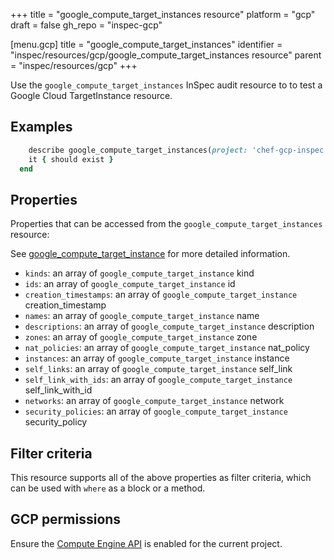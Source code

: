 +++
title = "google_compute_target_instances resource"
platform = "gcp"
draft = false
gh_repo = "inspec-gcp"

[menu.gcp]
title = "google_compute_target_instances"
identifier = "inspec/resources/gcp/google_compute_target_instances resource"
parent = "inspec/resources/gcp"
+++

Use the `google_compute_target_instances` InSpec audit resource to to test a Google Cloud TargetInstance resource.

## Examples

```ruby
    describe google_compute_target_instances(project: 'chef-gcp-inspec', zone: ' value_zone') do
    it { should exist }
  end
```

## Properties

Properties that can be accessed from the `google_compute_target_instances` resource:

See [google_compute_target_instance](google_compute_target_instance) for more detailed information.

  * `kinds`: an array of `google_compute_target_instance` kind
  * `ids`: an array of `google_compute_target_instance` id
  * `creation_timestamps`: an array of `google_compute_target_instance` creation_timestamp
  * `names`: an array of `google_compute_target_instance` name
  * `descriptions`: an array of `google_compute_target_instance` description
  * `zones`: an array of `google_compute_target_instance` zone
  * `nat_policies`: an array of `google_compute_target_instance` nat_policy
  * `instances`: an array of `google_compute_target_instance` instance
  * `self_links`: an array of `google_compute_target_instance` self_link
  * `self_link_with_ids`: an array of `google_compute_target_instance` self_link_with_id
  * `networks`: an array of `google_compute_target_instance` network
  * `security_policies`: an array of `google_compute_target_instance` security_policy

## Filter criteria

This resource supports all of the above properties as filter criteria, which can be used
with `where` as a block or a method.

## GCP permissions

Ensure the [Compute Engine API](https://console.cloud.google.com/apis/library/compute.googleapis.com/) is enabled for the current project.
